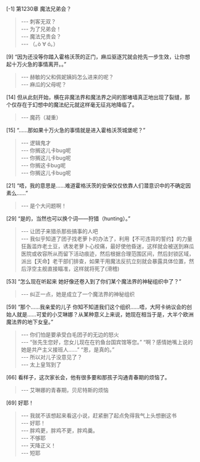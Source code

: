 
[-1] 第1230章 魔法兄弟会？
>--- 刺客无双？<br>
>--- 为了兄弟会！<br>
>--- 魔法兄贵会？<br>
>--- （｡ò ∀ ó｡）<br>

[9] “因为还没等你踏入霍格沃茨的正门，麻瓜驱逐咒就会抢先一步生效，让你想起十万火急的事情离开。。”
>--- 赫敏的父和佩妮姨妈怎么进来的呢？<br>
>--- 麻瓜的父母呢？<br>

[14] 但从此刻开始，横在非魔法界和魔法界之间的那堵墙真正地出现了裂缝，那个仅存在于幻想中的魔法纪元就这样毫无征兆地降临了。
>--- 魔药（凝重）<br>

[15] “……那如果十万火急的事情就是进入霍格沃茨城堡呢？”
>--- 逻辑鬼才<br>
>--- 你搁这儿卡bug呢<br>
>--- 你搁这儿卡bug呢<br>
>--- 你搁这卡bug呢<br>
>--- 你搁这儿卡bug呢<br>

[21] “唔，我的意思是……难道霍格沃茨的安保仅仅依靠人们潜意识中的不确定因素么……”
>--- 是个大问题啊！<br>

[29] “是的，当然也可以换个词——狩猎（hunting）。”
>--- 让团子来猎杀那些搞事的人吧<br>
>--- 我似乎知道了团子找老萝卜的办法了，利用【不可违背的誓约】的力量狂轰滥炸老土豆，诱发老萝卜心绞痛，最好使他昏迷，这样就会被送到麻瓜医院或收容所从而留下活动痕迹，然后根据合理范围区间，然后封锁区域，派出【天命】老干部们排查，如果干用魔法反抗立刻就会暴露具体位置，然后浮空主舰直接瞄准，这样就将死了(滑稽)<br>

[53] “怎么现在听起来 她好像还卷入到了你们某个魔法界的神秘组织中了？”
>--- 纠正一点，她是成立了一个魔法界的神秘组织<br>

[59] “那个……我亲爱的儿子 你知不知道我们这个组织……唔，大阿卡纳议会的创始人就是……可爱的小艾琳娜？从某种意义上来说，她现在相当于是，大半个欧洲魔法界的地下女皇。”
>--- 你们怕是要承受白毛团子的无边的怒火<br>
>--- “张先生您好，您女儿现在在钓鱼台国宾馆等您。”
“啊？感情她嘴上说的她是共产主义接班人……”
“恩，是真的。”<br>
>--- 所以对儿子没意见了？<br>
>--- 太上皇驾到了<br>

[66] 看样子，这次家长会，他有很多要和那孩子沟通青春期的烦恼了。
>--- 艾琳娜的青春期，贝尼特斯的烦恼<br>

[69] 好耶！
>--- 我就不该想起来看这小说，赶紧删了起点免得我气上头想删这书<br>
>--- 好耶！<br>
>--- 胖鸡更，胖鸡不更，胖鸡羹。<br>
>--- 不够耶<br>
>--- 天降正义！<br>
>--- 短耶<br>

